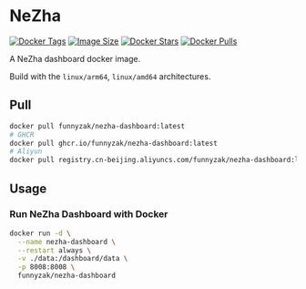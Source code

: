 # NeZha


[![Docker Tags](https://img.shields.io/docker/v/funnyzak/nezha-dashboard?sort=semver&style=flat-square)](https://hub.docker.com/r/funnyzak/nezha-dashboard/)
[![Image Size](https://img.shields.io/docker/image-size/funnyzak/nezha-dashboard)](https://hub.docker.com/r/funnyzak/nezha-dashboard/)
[![Docker Stars](https://img.shields.io/docker/stars/funnyzak/nezha-dashboard.svg?style=flat-square)](https://hub.docker.com/r/funnyzak/nezha-dashboard/)
[![Docker Pulls](https://img.shields.io/docker/pulls/funnyzak/nezha-dashboard.svg?style=flat-square)](https://hub.docker.com/r/funnyzak/nezha-dashboard/)

A NeZha dashboard docker image.

Build with the  `linux/arm64`, `linux/amd64` architectures.


## Pull

```bash
docker pull funnyzak/nezha-dashboard:latest
# GHCR
docker pull ghcr.io/funnyzak/nezha-dashboard:latest
# Aliyun
docker pull registry.cn-beijing.aliyuncs.com/funnyzak/nezha-dashboard:latest
```


## Usage

### Run NeZha Dashboard with Docker

```bash
docker run -d \
  --name nezha-dashboard \
  --restart always \
  -v ./data:/dashboard/data \
  -p 8008:8008 \
  funnyzak/nezha-dashboard
```